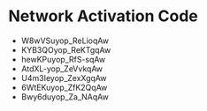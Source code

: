 # Network Activation Code
* W8wVSuyop_ReLioqAw
* KYB3QOyop_ReKTgqAw
* hewKPuyop_RfS-sqAw
* AtdXL-yop_ZeVvkqAw
* U4m3Ieyop_ZexXgqAw
* 6WtEKuyop_ZfK2QqAw
* Bwy6duyop_Za_NAqAw